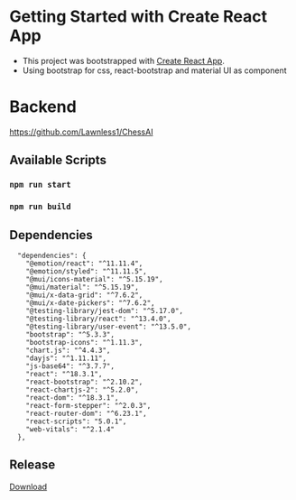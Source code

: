 # Getting Started with Create React App

- This project was bootstrapped with [Create React App](https://github.com/facebook/create-react-app).
- Using bootstrap for css, react-bootstrap and material UI as component

# Backend 
https://github.com/Lawnless1/ChessAI

## Available Scripts



### `npm run start`


### `npm run build`

## Dependencies

```
  "dependencies": {
    "@emotion/react": "^11.11.4",
    "@emotion/styled": "^11.11.5",
    "@mui/icons-material": "^5.15.19",
    "@mui/material": "^5.15.19",
    "@mui/x-data-grid": "^7.6.2",
    "@mui/x-date-pickers": "^7.6.2",
    "@testing-library/jest-dom": "^5.17.0",
    "@testing-library/react": "^13.4.0",
    "@testing-library/user-event": "^13.5.0",
    "bootstrap": "^5.3.3",
    "bootstrap-icons": "^1.11.3",
    "chart.js": "^4.4.3",
    "dayjs": "^1.11.11",
    "js-base64": "^3.7.7",
    "react": "^18.3.1",
    "react-bootstrap": "^2.10.2",
    "react-chartjs-2": "^5.2.0",
    "react-dom": "^18.3.1",
    "react-form-stepper": "^2.0.3",
    "react-router-dom": "^6.23.1",
    "react-scripts": "5.0.1",
    "web-vitals": "^2.1.4"
  },
```

## Release
[Download](https://github.com/withziang/webDev-frontend-template-jsx-react-bootstrap/archive/refs/tags/v1.0.0.zip)
